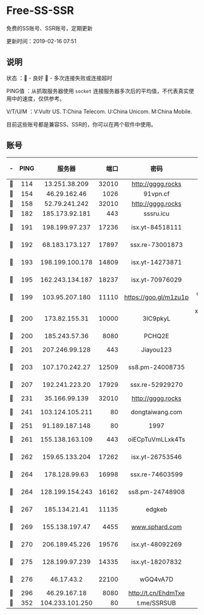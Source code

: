 # Free-SS-SSR

免费的SS账号、SSR账号，定期更新

更新时间：2019-02-16 07:51

## 说明

状态     ：🙂 - 良好 🙁 - 多次连接失败或连接超时

PING值   ：从抓取服务器使用 `socket` 连接服务器多次后的平均值，不代表真实使用中的速度，仅供参考。

V/T/U/M  ：V:Vultr US. T:China Telecom. U:China Unicom. M:China Mobile.

目前这些账号都是兼容SS、SSR的，你可以在两个软件中使用。

## 账号

|-|PING|服务器|端口|密码|加密方式|区域|V/T/U/M|
|:----:|:----:|:-----:|-----:|:----:|:----:|:----:|:----:|
|🙂|114|13.251.38.209|32010|http://gggg.rocks|chacha20|SG|10↑/10↑/10↑/10↑|
|🙂|154|46.29.162.46|1026|91vpn.cf|rc4-md5|RU|10↑/10↑/10↑/10↑|
|🙂|158|52.79.241.242|32010|http://gggg.rocks|chacha20|KR|10↑/10↑/9↓/9↓|
|🙂|182|185.173.92.181|443|sssru.icu|rc4-md5|RU|10↑/10↑/10↑/10↑|
|🙂|191|198.199.97.237|17236|isx.yt-84518111|aes-256-cfb|US|10↑/10↑/10↑/10↑|
|🙂|192|68.183.173.127|17897|ssx.re-73001873|aes-256-cfb|US|10↑/10↑/10↑/10↑|
|🙂|193|198.199.100.178|14809|isx.yt-14273871|aes-256-cfb|US|10↑/10↑/10↑/10↑|
|🙂|195|162.243.134.187|18237|isx.yt-70976029|aes-256-cfb|US|10↑/10↑/10↑/10↑|
|🙂|199|103.95.207.180|11110|https://goo.gl/m1zu1p|chacha20-ietf|US|10↑/10↑/10↑/10↑|
|🙂|200|173.82.155.31|10000|3IC9pkyL|xchacha20-ietf-poly1305|US|10↑/10↑/10↑/10↑|
|🙂|200|185.243.57.36|8080|PCHQ2E|rc4-md5|US|10↑/10↑/10↑/10↑|
|🙂|201|207.246.99.128|443|Jiayou123|aes-256-cfb|US|10↑/10↑/10↑/10↑|
|🙂|203|107.170.242.27|12509|ss8.pm-24008735|aes-256-cfb|US|10↑/10↑/10↑/10↑|
|🙂|207|192.241.223.20|17929|ssx.re-52929270|aes-256-cfb|US|10↑/10↑/10↑/10↑|
|🙂|231|35.166.99.139|32010|http://gggg.rocks|chacha20|US|10↑/10↑/10↑/10↑|
|🙂|241|103.124.105.211|80|dongtaiwang.com|aes-256-cfb|US|10↑/10↑/10↑/10↑|
|🙂|251|91.189.187.148|80|1997|chacha20|US|10↑/10↑/10↑/10↑|
|🙂|261|155.138.163.109|443|oiECpTuVmLLxk4Ts|aes-256-cfb|US|10↑/10↑/10↑/10↑|
|🙂|262|159.65.133.204|17262|isx.yt-26753546|aes-256-cfb|SG|10↑/10↑/10↑/10↑|
|🙂|264|178.128.99.63|16998|ssx.re-74603599|aes-256-cfb|SG|10↑/10↑/10↑/10↑|
|🙂|264|128.199.154.243|16162|ss8.pm-24748908|aes-256-cfb|SG|10↑/10↑/10↑/10↑|
|🙂|267|185.134.21.41|11135|edgkeb|aes-256-cfb|GB|10↑/10↑/10↑/10↑|
|🙂|269|155.138.197.47|4455|www.sphard.com|aes-256-cfb|US|10↑/10↑/10↑/10↑|
|🙂|270|206.189.45.226|19576|isx.yt-48092269|aes-256-cfb|SG|10↑/10↑/10↑/10↑|
|🙂|275|128.199.97.239|14335|isx.yt-18207832|aes-256-cfb|SG|10↑/10↑/10↑/10↑|
|🙂|276|46.17.43.2|22100|wGQ4vA7D|aes-256-gcm|RU|7↓/10↑/10↑/9↑|
|🙂|296|46.29.167.18|8080|http://t.cn/EhdmTxe|rc4-md5|RU|10↑/10↑/10↑/10↑|
|🙂|352|104.233.101.250|80|t.me/SSRSUB|rc4-md5|CA|10↑/10↑/10↑/10↑|
